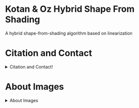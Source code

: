 # Kotan & Oz Hybrid Shape From Shading
 A hybrid shape-from-shading algorithm based on linearization

# Citation and Contact
<details>
  <summary>Citation and Contact!</summary>
  
  ## Citation
This study includes only a part of the thesis: Development of a linearization based hybrid method using image tones for the surface inspection of metallic parts, Sakarya University,Computer and Information Sciences,2020. 
If you find our work useful, please cite:

1-
@phdthesis{phdthesis,
  author       = {Muhammed KOTAN}, 
  title        = {Development of a linearization based hybrid method using image tones for the surface inspection of metallic parts},
  school       = {Sakarya University},
  year         = 2020
}

2-
@article{kotan2017surface,
  title={Surface inspection system for industrial components based on shape from shading minimization approach},
  author={Kotan, Muhammed and {\"O}z, Cemil},
  journal={Optical Engineering},
  volume={56},
  number={12},
  pages={123105},
  year={2017},
  publisher={International Society for Optics and Photonics}
}
</details>

# About Images
<details>
  <summary>About Images</summary>
  
  ## Images
Image 1 is a classic "tent" image. It can be obtained by the formula below.
Z(x,y)=min{-2|x|+2α,-|y|+α}



</details>



